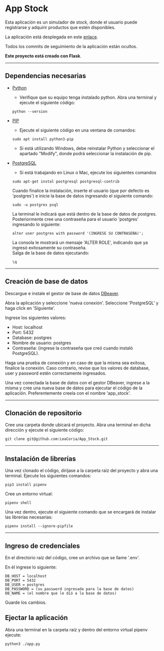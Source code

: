 # App Stock
Esta aplicación es un simulador de stock, donde el usuario puede registrarse y adquirir productos que estén disponibles.

La aplicación está desplegada en este [enlace](https://appstock-leacoria.herokuapp.com/).


Todos los commits de seguimiento de la aplicación están ocultos.


**Este proyecto está creado con Flask**.

***

## Dependencias necesarias  
* [Python](https://www.python.org/)
    * Verifique que su equipo tenga instalado python. Abra una terminal y ejecute el siguiente código:  
    ```
    python --version
    ```
* [PIP](https://pypi.org/project/pip/)
    * Ejecute el siguiente código en una ventana de comandos:
    ```
    sudo apt install python3-pip
    ```
    * Si está utilizando Windows, debe reinstalar Python y seleccionar el apartado "Modify", donde podrá seleccionar la instalación de pip.  


* [PostgreSQL](https://www.postgresql.org/)  
    * Si está trabajando en Linux o Mac, ejecute los siguientes comandos
    ```
    sudo apt-get instal postgresql postgresql-contrib
    ```  
    Cuando finalice la instalación, inserte el usuario (que por defecto es 'postgres') e inicie la base de datos ingresando el siguiente comando:
    ```
    sudo -u postgres psql
    ```  
    La terminal le indicará que está dentro de la base de datos de postgres. Posteriormente cree una contraseña para el usuario 'postgres' ingresando lo siguiente:
    ```
    alter user postgres with password '(INGRESE SU CONTRASEÑA)';
    ```  
    La consola le mostrará un mensaje 'ALTER ROLE', indicando que ya ingresó exitosamente su contraseña.  
    Salga de la base de datos ejecutando:
    ```
    \q
    ```  
***
## Creación de base de datos  
Descargue e instale el gestor de base de datos [DBeaver](https://dbeaver.io/).


Abra la aplicación y seleccione 'nueva conexión'. Seleccione 'PostgreSQL' y haga click en 'Siguiente'.

Ingrese los siguientes valores:
* Host: localhost
* Port: 5432
* Database: postgres
* Nombre de usuario: postgres
* Contraseña: (ingrese la contraseña que creó cuando instaló PostgreSQL).


Haga una prueba de conexión y en caso de que la misma sea exitosa, finalice la conexión. Caso contrario, revise que los valores de database, user y password estén correctamente ingresados.


Una vez conectada la base de datos con el gestor DBeaver, ingrese a la misma y cree una nueva base de datos para ejecutar el código de la aplicación. Preferentemente creela con el nombre 'app_stock'.
***  
## Clonación de repositorio   
Cree una carpeta donde ubicará el proyecto. Abra una terminal en dicha dirección y ejecute el siguiente código:  
```
git clone git@github.com:LeaCoria/App_Stock.git
```  
***  
## Instalación de librerías  
Una vez clonado el código, diríjase a la carpeta raíz del proyecto y abra una terminal. Ejecute los siguientes comandos:  
```
pip3 install pipenv
```  
Cree un entorno virtual:
```
pipenv shell
```  
Una vez dentro, ejecute el siguiente comando que se encargará de instalar las librerías necesarias:
```
pipenv install --ignore-pipfile
```  
***  
## Ingreso de credenciales  
En el directorio raíz del código, cree un archivo que se llame '.env'.


En él ingrese lo siguiente:
```
DB_HOST = localhost
DB_PORT = 5432
DB_USER = postgres
DB_PASSWORD = (su password ingresada para la base de datos)
DB_NAME = (el nombre que le dió a la base de datos)
```  
Guarde los cambios.
## Ejectar la aplicación  
Abra una terminal en la carpeta raíz y dentro del entorno virtual pipenv ejecute:
```
python3 ./app.py
```
